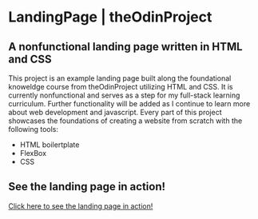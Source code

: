 # LandingPage | theOdinProject

## A nonfunctional landing page written in HTML and CSS

This project is an example landing page built along the foundational knoweldge course from theOdinProject utilizing HTML and CSS. It is currently nonfunctional and serves as a step for my full-stack learning curriculum. Further functionality will be added as I continue to learn more about web development and javascript. Every part of this project showcases the foundations of creating a website from scratch with the following tools:

* HTML boilertplate
* FlexBox
* CSS

## See the landing page in action!

<a href = "https://marcvincentamandoron.github.io/LandingPage/" target = "_blank">Click here to see the landing page in action!</a>
